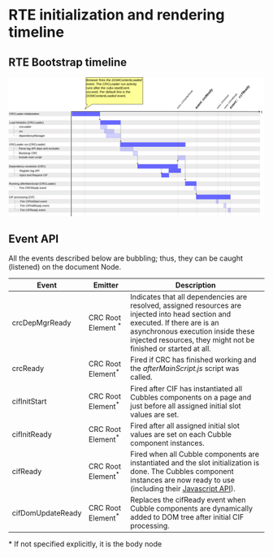 # RTE initialization and rendering timeline

## RTE Bootstrap timeline

![RTE Bootstrap timeline](../../../assets/images/rte-timeline.png)

## Event API

All the events described below are bubbling; thus, they can be caught (listened) on the document Node.

| Event | Emitter | Description |
|-------------------|----------------------------------------------------------------------|------------------------------------------------------------------------------------------------------------------------------------------------------------------------------------------------------------------------------------|
| crcDepMgrReady | CRC Root Element <sup>\*</sup> | Indicates that all dependencies are resolved, assigned resources are injected into head section and executed. If there are is an asynchronous execution inside these injected resources, they might not be finished or started at all. |
| crcReady | CRC Root Element<sup>\*</sup> | Fired if CRC has finished working and the *afterMainScript.js* script was called. |
| cifInitStart | CRC Root Element<sup>\*</sup> | Fired after CIF has instantiated all Cubbles components on a page and just before all assigned initial slot values are set. |
| cifInitReady | CRC Root Element<sup>\*</sup> | Fired after all assigned initial slot values are set on each Cubble component instances. |
| cifReady | CRC Root Element<sup>\*</sup> | Fired when all Cubble components are instantiated and the slot initialization is done. The Cubbles component instances are now ready to use (including their [Javascript API](../cubbles-js-api/README.md)). |
| cifDomUpdateReady | CRC Root Element<sup>\*</sup> | Replaces the cifReady event when Cubble components are dynamically added to DOM tree after initial CIF processing. |

\* If not specified explicitly, it is the body node